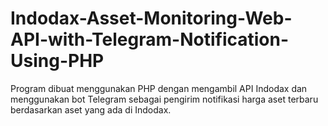 # Indodax-Asset-Monitoring-Web-API-with-Telegram-Notification-Using-PHP

Program dibuat menggunakan PHP dengan mengambil API Indodax dan menggunakan bot Telegram sebagai pengirim notifikasi harga aset terbaru berdasarkan aset yang ada di Indodax.
